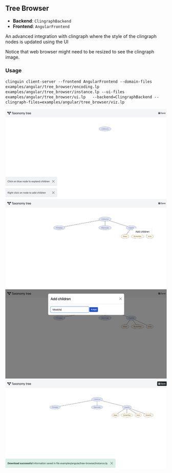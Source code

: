 ## Tree Browser

- **Backend**:   `ClingraphBackend`
- **Frontend**:   `AngularFrontend`

An advanced integration with clingraph where the style of the clingraph nodes is updated using the UI

Notice that web browser might need to be resized to see the clingraph image.

### Usage

```
clinguin client-server --frontend AngularFrontend --domain-files examples/angular/tree_browser/encoding.lp examples/angular/tree_browser/instance.lp --ui-files examples/angular/tree_browser/ui.lp   --backend=ClingraphBackend --clingraph-files=examples/angular/tree_browser/viz.lp
```

![](out1.png)
![](out2.png)
![](out3.png)
![](out4.png)
